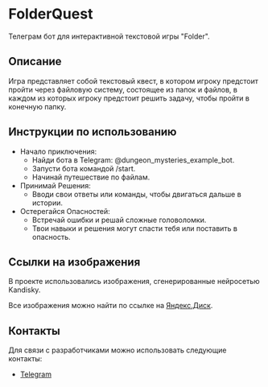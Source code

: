 # FolderQuest

Телеграм бот для интерактивной текстовой игры "Folder".


## Описание

Игра представляет собой текстовый квест, 
в котором игроку предстоит пройти через файловую систему, 
состоящее из папок и файлов, в каждом из которых игроку предстоит решить задачу, 
чтобы пройти в конечную папку.

## Инструкции по использованию
- Начало приключения:
  - Найди бота в Telegram: @dungeon_mysteries_example_bot.
  - Запусти бота командой /start.
  - Начинай путешествие по файлам.
- Принимай Решения:
  - Вводи свои ответы или команды, чтобы двигаться дальше в истории.
- Остерегайся Опасностей:
  - Встречай ошибки и решай сложные головоломки. 
  - Твои навыки и решения могут спасти тебя или поставить в опасность.


## Ссылки на изображения
В проекте использовались изображения, сгенерированные нейросетью Kandisky.

Все изображения можно найти по ссылке на [Яндекс.Диск](https://disk.yandex.com/d/9S17-fmpeBDeXA).

## Контакты
Для связи с разработчиками можно использовать следующие контакты:

- [Telegram](https://t.me/stifild)
